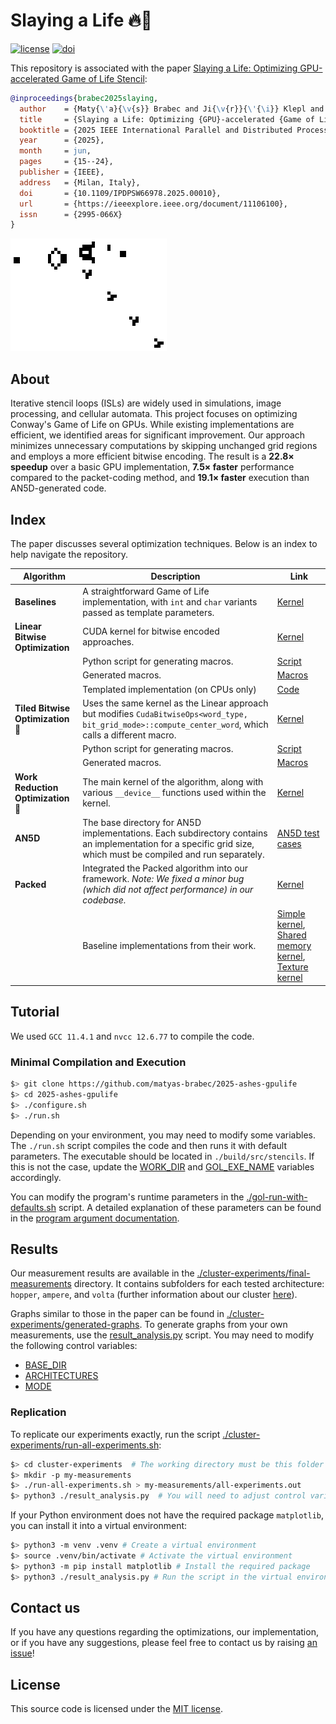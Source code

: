 # Slaying a Life 🔥🦠

[![license](https://img.shields.io/badge/license-MIT-blue.svg)](./LICENCE) [![doi](https://img.shields.io/badge/DOI-10.1109/IPDPSW66978.2025.00010-blue)](https://doi.org/10.1109/IPDPSW66978.2025.00010)

This repository is associated with the paper [Slaying a Life: Optimizing GPU-accelerated Game of Life Stencil](https://ieeexplore.ieee.org/document/11106100):

```bibtex
@inproceedings{brabec2025slaying,
  author    = {Maty{\'a}{\v{s}} Brabec and Ji{\v{r}}{\'{\i}} Klepl and Martin Kruli{\v{s}}},
  title     = {Slaying a Life: Optimizing {GPU}-accelerated {Game of Life} Stencil},
  booktitle = {2025 IEEE International Parallel and Distributed Processing Symposium Workshops (IPDPSW)},
  year      = {2025},
  month     = jun,
  pages     = {15--24},
  publisher = {IEEE},
  address   = {Milan, Italy},
  doi       = {10.1109/IPDPSW66978.2025.00010},
  url       = {https://ieeexplore.ieee.org/document/11106100},
  issn      = {2995-066X}
}
```

![Glider Gun](./glider-gun.gif)

## About  

Iterative stencil loops (ISLs) are widely used in simulations, image processing, and cellular automata. This project focuses on optimizing Conway's Game of Life on GPUs. While existing implementations are efficient, we identified areas for significant improvement. Our approach minimizes unnecessary computations by skipping unchanged grid regions and employs a more efficient bitwise encoding. The result is a **22.8× speedup** over a basic GPU implementation, **7.5× faster** performance compared to the packet-coding method, and **19.1× faster** execution than AN5D-generated code.  

## Index  

The paper discusses several optimization techniques. Below is an index to help navigate the repository.  

| Algorithm | Description | Link |  
|-----------|-------------|------|  
| **Baselines** | A straightforward Game of Life implementation, with `int` and `char` variants passed as template parameters. | [Kernel](./src/algorithms/cuda-naive/cuda_naive_kernel.cu#L22) |  
| **Linear Bitwise Optimization** | CUDA kernel for bitwise encoded approaches. | [Kernel](./src/algorithms/cuda-naive-bitwise/cuda_naive_bitwise_kernel.cu#L33) |  
| | Python script for generating macros. | [Script](./src/algorithms/_shared/bitwise/bitwise-ops/python-macro-generators/cols_macro_gen.py) |  
| | Generated macros. | [Macros](./src/algorithms/_shared/bitwise/bitwise-ops/macro-cols.hpp) |  
| | Templated implementation (on CPUs only) | [Code](./src/algorithms/_shared/bitwise/bitwise-ops/templated-cols.hpp#L31)|
| **Tiled Bitwise Optimization** 🚀 | Uses the same kernel as the Linear approach but modifies `CudaBitwiseOps<word_type, bit_grid_mode>::compute_center_word`, which calls a different macro. | [Kernel](./src/algorithms/cuda-naive-bitwise/cuda_naive_bitwise_kernel.cu#L33) |  
| | Python script for generating macros. | [Script](./src/algorithms/_shared/bitwise/bitwise-ops/python-macro-generators/tiles_macro_gen.py) |  
| | Generated macros. | [Macros](./src/algorithms/_shared/bitwise/bitwise-ops/macro-tiles.hpp) |  
| **Work Reduction Optimization** 🚀 | The main kernel of the algorithm, along with various `__device__` functions used within the kernel. | [Kernel](./src/algorithms/cuda-naive-local-one-cell/cuda_local_one_cell.cu#L173) |  
| **AN5D** | The base directory for AN5D implementations. Each subdirectory contains an implementation for a specific grid size, which must be compiled and run separately. | [AN5D test cases](./AN5D/) |  
| **Packed** | Integrated the Packed algorithm into our framework. *Note: We fixed a minor bug (which did not affect performance) in our codebase.* | [Kernel](./src/algorithms/rel-work/eff-sim-ex-of-cell-auto-GPU/packed/GOL_packed.cu#L48) |  
| | Baseline implementations from their work. | [Simple kernel](./src/algorithms/rel-work/eff-sim-ex-of-cell-auto-GPU/baseline/GOL_basic.cu#L13), [Shared memory kernel](./src/algorithms/rel-work/eff-sim-ex-of-cell-auto-GPU/baseline/GOL_shm.cu#L14), [Texture kernel](./src/algorithms/rel-work/eff-sim-ex-of-cell-auto-GPU/baseline/GOL_texture.cu#L13) |  

## Tutorial  

We used `GCC 11.4.1` and `nvcc 12.6.77` to compile the code.  

### Minimal Compilation and Execution  

```bash
$> git clone https://github.com/matyas-brabec/2025-ashes-gpulife
$> cd 2025-ashes-gpulife
$> ./configure.sh
$> ./run.sh
```

Depending on your environment, you may need to modify some variables. The `./run.sh` script compiles the code and then runs it with default parameters. The executable should be located in `./build/src/stencils`. If this is not the case, update the [WORK_DIR](./run.sh#L13) and [GOL_EXE_NAME](./gol-run-with-defaults.sh#L6) variables accordingly.  

You can modify the program's runtime parameters in the [./gol-run-with-defaults.sh](./gol-run-with-defaults.sh) script. A detailed explanation of these parameters can be found in the [program argument documentation](./README-program-arguments.md).  

## Results  

Our measurement results are available in the [./cluster-experiments/final-measurements](./cluster-experiments/final-measurements) directory. It contains subfolders for each tested architecture: `hopper`, `ampere`, and `volta` (further information about our cluster [here](https://gitlab.mff.cuni.cz/mff/hpc/clusters)).

Graphs similar to those in the paper can be found in [./cluster-experiments/generated-graphs](./cluster-experiments/generated-graphs). To generate graphs from your own measurements, use the [result_analysis.py](./cluster-experiments/result_analysis.py) script. You may need to modify the following control variables:  

- [BASE_DIR](./cluster-experiments/result_analysis.py#L11)  
- [ARCHITECTURES](./cluster-experiments/result_analysis.py#L10)
- [MODE](./cluster-experiments/result_analysis.py#L15)

### Replication  

To replicate our experiments exactly, run the script [./cluster-experiments/run-all-experiments.sh](./cluster-experiments/run-all-experiments.sh):  

```bash
$> cd cluster-experiments  # The working directory must be this folder
$> mkdir -p my-measurements
$> ./run-all-experiments.sh > my-measurements/all-experiments.out
$> python3 ./result_analysis.py  # You will need to adjust control variables as discussed
```

If your Python environment does not have the required package `matplotlib`, you can install it into a virtual environment:  

```bash
$> python3 -m venv .venv # Create a virtual environment
$> source .venv/bin/activate # Activate the virtual environment
$> python3 -m pip install matplotlib # Install the required package
$> python3 ./result_analysis.py # Run the script in the virtual environment
```

## Contact us

If you have any questions regarding the optimizations, our implementation, or if you have any suggestions, please feel free to contact us by raising [an issue](https://github.com/matyas-brabec/2025-ashes-gpulife/issues)!

## License

This source code is licensed under the [MIT license](./LICENCE).
